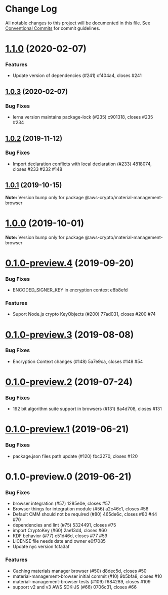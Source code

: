 # Change Log

All notable changes to this project will be documented in this file.
See [Conventional Commits](https://conventionalcommits.org) for commit guidelines.

# [1.1.0](/compare/@aws-crypto/material-management-browser@1.0.3...@aws-crypto/material-management-browser@1.1.0) (2020-02-07)


### Features

* Update version of dependencies (#241) cf404a4, closes #241





## [1.0.3](/compare/@aws-crypto/material-management-browser@1.0.2...@aws-crypto/material-management-browser@1.0.3) (2020-02-07)


### Bug Fixes

* lerna version maintains package-lock (#235) c901318, closes #235 #234





## [1.0.2](/compare/@aws-crypto/material-management-browser@1.0.1...@aws-crypto/material-management-browser@1.0.2) (2019-11-12)


### Bug Fixes

* Import declaration conflicts with local declaration (#233) 4818074, closes #233 #232 #148





## [1.0.1](/compare/@aws-crypto/material-management-browser@1.0.0...@aws-crypto/material-management-browser@1.0.1) (2019-10-15)

**Note:** Version bump only for package @aws-crypto/material-management-browser





# [1.0.0](/compare/@aws-crypto/material-management-browser@0.1.0-preview.4...@aws-crypto/material-management-browser@1.0.0) (2019-10-01)

**Note:** Version bump only for package @aws-crypto/material-management-browser





# [0.1.0-preview.4](/compare/@aws-crypto/material-management-browser@0.1.0-preview.3...@aws-crypto/material-management-browser@0.1.0-preview.4) (2019-09-20)


### Bug Fixes

* ENCODED_SIGNER_KEY in encryption context e8b8efd


### Features

* Suport Node.js crypto KeyObjects (#200) 77ad031, closes #200 #74





# [0.1.0-preview.3](/compare/@aws-crypto/material-management-browser@0.1.0-preview.2...@aws-crypto/material-management-browser@0.1.0-preview.3) (2019-08-08)


### Bug Fixes

* Encryption Context changes (#148) 5a7e9ca, closes #148 #54





# [0.1.0-preview.2](/compare/@aws-crypto/material-management-browser@0.1.0-preview.1...@aws-crypto/material-management-browser@0.1.0-preview.2) (2019-07-24)


### Bug Fixes

* 192 bit algorithm suite support in browsers (#131) 8a4d708, closes #131





# [0.1.0-preview.1](/compare/@aws-crypto/material-management-browser@0.1.0-preview.0...@aws-crypto/material-management-browser@0.1.0-preview.1) (2019-06-21)


### Bug Fixes

* package.json files path update (#120) fbc3270, closes #120





# 0.1.0-preview.0 (2019-06-21)


### Bug Fixes

* browser integration (#57) 1285e0e, closes #57
* Browser things for integration module (#56) a2c46c1, closes #56
* Default CMM should not be required (#80) 465de6c, closes #80 #44 #70
* dependencies and lint (#75) 5324491, closes #75
* import CryptoKey (#60) 2ae13d4, closes #60
* KDF behavior (#77) c51d46d, closes #77 #59
* LICENSE file needs date and owner e0f7085
* Update nyc version fcfa3af


### Features

* Caching materials manager browser (#50) d8dec5d, closes #50
* material-management-browser initial commit (#10) 9b5bfa8, closes #10
* material-management-browser tests (#109) f684289, closes #109
* support v2 and v3 AWS SDK-JS (#66) 0706c31, closes #66
